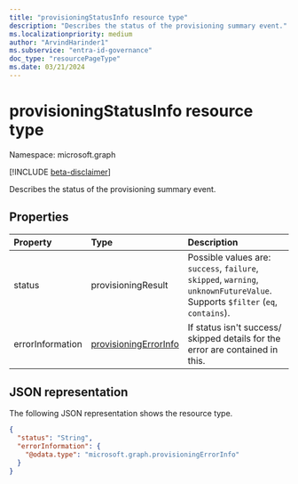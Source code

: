 ```yaml
---
title: "provisioningStatusInfo resource type"
description: "Describes the status of the provisioning summary event."
ms.localizationpriority: medium
author: "ArvindHarinder1"
ms.subservice: "entra-id-governance"
doc_type: "resourcePageType"
ms.date: 03/21/2024
---
```


# provisioningStatusInfo resource type

Namespace: microsoft.graph

[!INCLUDE [beta-disclaimer](../../includes/beta-disclaimer.md)]

Describes the status of the provisioning summary event. 

## Properties

| Property     | Type        | Description |
|:-------------|:------------|:------------|
|status|provisioningResult| Possible values are: `success`, `failure`, `skipped`, `warning`, `unknownFutureValue`. Supports `$filter` (`eq`, `contains`).|
|errorInformation|[provisioningErrorInfo](provisioningerrorinfo.md)| If status isn't success/ skipped details for the error are contained in this.|

## JSON representation

The following JSON representation shows the resource type.

<!-- {
  "blockType": "resource",
  "optionalProperties": [

  ],
  "@odata.type": "microsoft.graph.provisioningStatusInfo",
  "baseType": null
}-->

```json
{
  "status": "String",
  "errorInformation": {
    "@odata.type": "microsoft.graph.provisioningErrorInfo"
  }
}
```

<!-- uuid: 16cd6b66-4b1a-43a1-adaf-3a886856ed98
2019-02-04 14:57:30 UTC -->
<!-- {
  "type": "#page.annotation",
  "description": "provisioningStatusInfo resource",
  "keywords": "",
  "section": "documentation",
  "tocPath": ""
}-->


